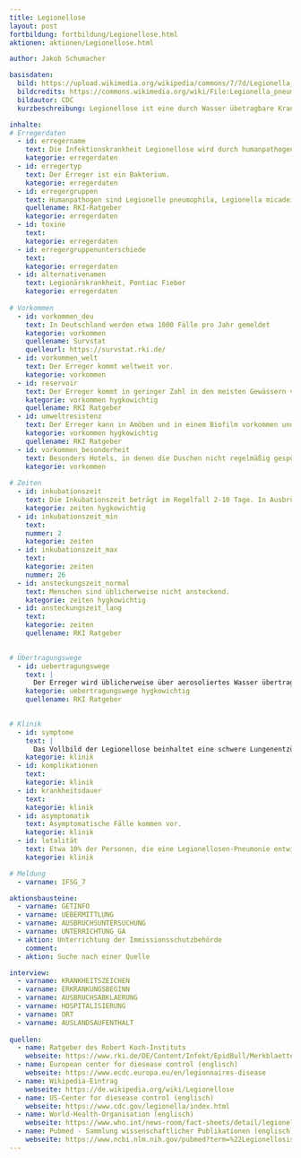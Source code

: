 ```yaml
---
title: Legionellose
layout: post
fortbildung: fortbildung/Legionellose.html
aktionen: aktionen/Legionellose.html

author: Jakob Schumacher

basisdaten:
  bild: https://upload.wikimedia.org/wikipedia/commons/7/7d/Legionella_pneumophila_01.jpg
  bildcredits: https://commons.wikimedia.org/wiki/File:Legionella_pneumophila_01.jpg
  bildautor: CDC
  kurzbeschreibung: Legionellose ist eine durch Wasser übetragbare Krankheit. Im Gesundheitsamt spielen Legionellen eine besondere Rolle aufgrund der Maßnahmen bei einem Legionellenfund im Trinkwasser.

inhalte:  
# Erregerdaten
  - id: erregername
    text: Die Infektionskrankheit Legionellose wird durch humanpathogene  Erreger der Legionellae hervorgerufen. 
    kategorie: erregerdaten
  - id: erregertyp
    text: Der Erreger ist ein Bakterium. 
    kategorie: erregerdaten
  - id: erregergruppen
    text: Humanpathogen sind Legionelle pneumophila, Legionella micadei, L. bozmanii, L. longbeachae, L. anisa.
    quellename: RKI-Ratgeber 
    kategorie: erregerdaten
  - id: toxine
    text: 
    kategorie: erregerdaten
  - id: erregergruppenunterschiede
    text: 
    kategorie: erregerdaten
  - id: alternativenamen
    text: Legionärskrankheit, Pontiac Fieber
    kategorie: erregerdaten
    
# Vorkommen
  - id: vorkommen_deu
    text: In Deutschland werden etwa 1000 Fälle pro Jahr gemeldet
    kategorie: vorkommen
    quellename: Survstat
    quelleurl: https://survstat.rki.de/
  - id: vorkommen_welt
    text: Der Erreger kommt weltweit vor. 
    kategorie: vorkommen
  - id: reservoir
    text: Der Erreger kommt in geringer Zahl in den meisten Gewässern vor. 
    kategorie: vorkommen hygkowichtig
    quellename: RKI Ratgeber
  - id: umweltresistenz
    text: Der Erreger kann in Amöben und in einem Biofilm vorkommen und dadurch höhere Temperaturen aushalten.
    kategorie: vorkommen hygkowichtig
    quellename: RKI Ratgeber 
  - id: vorkommen_besonderheit
    text: Besonders Hotels, in denen die Duschen nicht regelmäßig gespült werden, sind für Infektionen bekannt.
    kategorie: vorkommen
    
# Zeiten
  - id: inkubationszeit
    text: Die Inkubationszeit beträgt im Regelfall 2-10 Tage. In Ausbrüchen sind Inkubationszeiten bis 26 Tage beschrieben. Pontiac-Fieber kann schon 5 Stunden nach der Infektion beginnen.
    kategorie: zeiten hygkowichtig
  - id: inkubationszeit_min
    text: 
    nummer: 2
    kategorie: zeiten
  - id: inkubationszeit_max
    text:
    kategorie: zeiten
    nummer: 26
  - id: ansteckungszeit_normal
    text: Menschen sind üblicherweise nicht ansteckend.
    kategorie: zeiten hygkowichtig
  - id: ansteckungszeit_lang 
    text: 
    kategorie: zeiten
    quellename: RKI Ratgeber

  
# Übertragungswege
  - id: uebertragungswege
    text: | 
      Der Erreger wird üblicherweise über aerosoliertes Wasser übertragen. Er kann auch über eine Mikroaspiration nach dem Trinken übertragen werden. Eine Mensch-zu-Mensch Übertragung wurde nur einmal beschrieben.
    kategorie: uebertragungswege hygkowichtig
    quellename: RKI Ratgeber
    

# Klinik
  - id: symptome
    text: |
      Das Vollbild der Legionellose beinhaltet eine schwere Lungenentzündung. Pontiac-Fieber ist eine akuter vorübergehender fieberhafter Infekt.
    kategorie: klinik
  - id: komplikationen
    text: 
    kategorie: klinik
  - id: krankheitsdauer
    text: 
    kategorie: klinik
  - id: asymptomatik
    text: Asymptomatische Fälle kommen vor.
    kategorie: klinik
  - id: letalität
    text: Etwa 10% der Personen, die eine Legionellosen-Pneumonie entwickeln versterben.
    kategorie: klinik

# Meldung
  - varname: IFSG_7

aktionsbausteine:
  - varname: GETINFO
  - varname: UEBERMITTLUNG
  - varname: AUSBRUCHSUNTERSUCHUNG
  - varname: UNTERRICHTUNG_GA
  - aktion: Unterrichtung der Immissionsschutzbehörde 
    comment: 
  - aktion: Suche nach einer Quelle  

interview:     
  - varname: KRANKHEITSZEICHEN
  - varname: ERKRANKUNGSBEGINN
  - varname: AUSBRUCHSABKLAERUNG
  - varname: HOSPITALISIERUNG
  - varname: ORT
  - varname: AUSLANDSAUFENTHALT
  
quellen:
  - name: Ratgeber des Robert Koch-Instituts
    webseite: https://www.rki.de/DE/Content/Infekt/EpidBull/Merkblaetter/Ratgeber_Legionellose.html
  - name: European center for diesease control (englisch)
    webseite: https://www.ecdc.europa.eu/en/legionnaires-disease
  - name: Wikipedia-Eintrag
    webseite: https://de.wikipedia.org/wiki/Legionellose
  - name: US-Center for diesease control (englisch)
    webseite: https://www.cdc.gov/legionella/index.html
  - name: World-Health-Organisation (englisch)
    webseite: https://www.who.int/news-room/fact-sheets/detail/legionellosis
  - name: Pubmed - Sammlung wissenschaftlicher Publikationen (englisch)
    webseite: https://www.ncbi.nlm.nih.gov/pubmed?term=%22Legionellosis%22%5BMesh%5D
---
```


